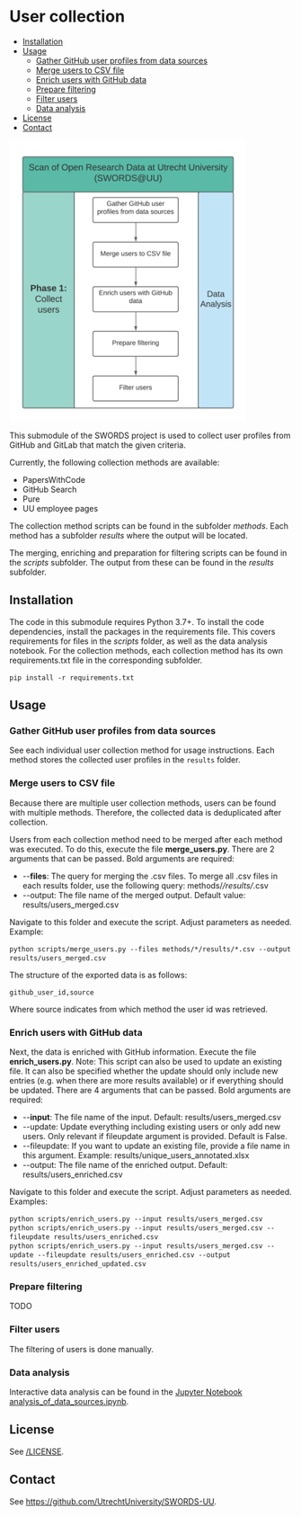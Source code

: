 # User collection <!-- omit in toc -->

- [Installation](#installation)
- [Usage](#usage)
  - [Gather GitHub user profiles from data sources](#gather-github-user-profiles-from-data-sources)
  - [Merge users to CSV file](#merge-users-to-csv-file)
  - [Enrich users with GitHub data](#enrich-users-with-github-data)
  - [Prepare filtering](#prepare-filtering)
  - [Filter users](#filter-users)
  - [Data analysis](#data-analysis)
- [License](#license)
- [Contact](#contact)

<img src="../docs/Phase_1.png" height="500">

This submodule of the SWORDS project is used to collect user profiles from
GitHub and GitLab that match the given criteria. 

Currently, the following collection methods are available: 

- PapersWithCode
- GitHub Search
- Pure
- UU employee pages

The collection method scripts can be found in the subfolder *methods*. Each method has a subfolder *results* where the output will be located. 

The merging, enriching and preparation for filtering scripts can be found in the *scripts* subfolder. The output from these can be found in the *results* subfolder.

## Installation 

The code in this submodule requires Python 3.7+. To install the code dependencies, install the packages in the requirements file. This covers requirements for files in the *scripts* folder, as well as the data analysis notebook. For the collection methods, each collection method has its own requirements.txt file in the corresponding subfolder.

```console
pip install -r requirements.txt
```

## Usage

### Gather GitHub user profiles from data sources

See each individual user collection method for usage instructions. Each method
stores the collected user profiles in the `results` folder. 

### Merge users to CSV file

Because there are multiple user collection methods, users can be found with
multiple methods. Therefore, the collected data is deduplicated after
collection. 

Users from each collection method need to be merged after each method was executed. To do this, execute the file **merge_users.py**.
There are 2 arguments that can be passed. Bold arguments are required:

- --**files**: The query for merging the .csv files. To merge all .csv files in each results folder, use the following query: methods/*/results/*.csv
- --output: The file name of the merged output. Default value: results/users_merged.csv

Navigate to this folder and execute the script. Adjust parameters as needed. Example:

```console
python scripts/merge_users.py --files methods/*/results/*.csv --output results/users_merged.csv
```

The structure of the exported data is as follows:

```
github_user_id,source
```

Where source indicates from which method the user id was retrieved.

### Enrich users with GitHub data

Next, the data is enriched with GitHub information. Execute the file **enrich_users.py**.
 Note: This script can also be used to update an existing file. It can also be specified whether the update should only include new entries (e.g. when there are more results available) or if everything should be updated.
There are 4 arguments that can be passed. Bold arguments are required:

- --**input**: The file name of the input. Default: results/users_merged.csv
- --update: Update everything including existing users or only add new users. Only relevant if fileupdate argument is provided. Default is False.
- --fileupdate: If you want to update an existing file, provide a file name in this argument. Example: results/unique_users_annotated.xlsx
- --output: The file name of the enriched output. Default: results/users_enriched.csv

Navigate to this folder and execute the script. Adjust parameters as needed. Examples:

```console
python scripts/enrich_users.py --input results/users_merged.csv
python scripts/enrich_users.py --input results/users_merged.csv --fileupdate results/users_enriched.csv
python scripts/enrich_users.py --input results/users_merged.csv --update --fileupdate results/users_enriched.csv --output results/users_enriched_updated.csv
```

### Prepare filtering

TODO

### Filter users

The filtering of users is done manually.

### Data analysis

Interactive data analysis can be found in the [Jupyter Notebook analysis_of_data_sources.ipynb](analysis_of_data_sources.ipynb).

## License 

See [/LICENSE](../LICENSE).

## Contact 

See https://github.com/UtrechtUniversity/SWORDS-UU.